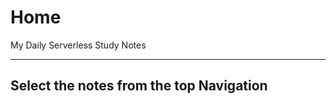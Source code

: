 # Home

My Daily Serverless Study Notes

---

<div class="text-center">
  <h2>Select the notes from the top Navigation</h2> 
</div>
